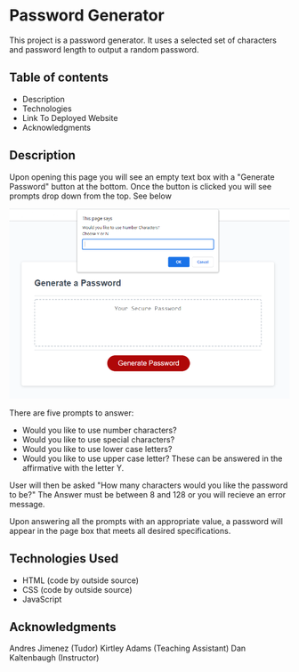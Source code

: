 # Password Generator
This project is a password generator. It uses a selected set of characters and password length to output a random password. 

## Table of contents
* Description
* Technologies
* Link To Deployed Website
* Acknowledgments

## Description
Upon opening this page you will see an empty text box with a "Generate Password" button at the bottom. Once the button is clicked you will see prompts drop down from the top. See below 

<img src=".\Assets\Screenshot.png" alt="prompt screenshot"/>

There are five prompts to answer:
* Would you like to use number characters?
* Would you like to use special characters?
* Would you like to use lower case letters?
* Would you like to use upper case letter?
These can be answered in the affirmative with the letter Y.

User will then be asked "How many characters would you like the password to be?"
The Answer must be between 8 and 128 or you will recieve an error message. 

Upon answering all the prompts with an appropriate value, a password will appear in the page box that meets all desired specifications. 

## Technologies Used 
* HTML (code by outside source) 
* CSS (code by outside source)
* JavaScript 

## Acknowledgments
Andres Jimenez (Tudor)
Kirtley Adams (Teaching Assistant)
Dan Kaltenbaugh (Instructor)